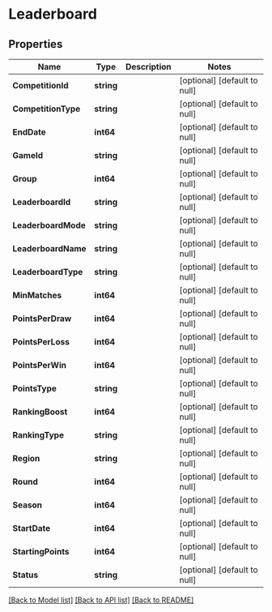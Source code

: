 # Leaderboard

## Properties
Name | Type | Description | Notes
------------ | ------------- | ------------- | -------------
**CompetitionId** | **string** |  | [optional] [default to null]
**CompetitionType** | **string** |  | [optional] [default to null]
**EndDate** | **int64** |  | [optional] [default to null]
**GameId** | **string** |  | [optional] [default to null]
**Group** | **int64** |  | [optional] [default to null]
**LeaderboardId** | **string** |  | [optional] [default to null]
**LeaderboardMode** | **string** |  | [optional] [default to null]
**LeaderboardName** | **string** |  | [optional] [default to null]
**LeaderboardType** | **string** |  | [optional] [default to null]
**MinMatches** | **int64** |  | [optional] [default to null]
**PointsPerDraw** | **int64** |  | [optional] [default to null]
**PointsPerLoss** | **int64** |  | [optional] [default to null]
**PointsPerWin** | **int64** |  | [optional] [default to null]
**PointsType** | **string** |  | [optional] [default to null]
**RankingBoost** | **int64** |  | [optional] [default to null]
**RankingType** | **string** |  | [optional] [default to null]
**Region** | **string** |  | [optional] [default to null]
**Round** | **int64** |  | [optional] [default to null]
**Season** | **int64** |  | [optional] [default to null]
**StartDate** | **int64** |  | [optional] [default to null]
**StartingPoints** | **int64** |  | [optional] [default to null]
**Status** | **string** |  | [optional] [default to null]

[[Back to Model list]](../README.md#documentation-for-models) [[Back to API list]](../README.md#documentation-for-api-endpoints) [[Back to README]](../README.md)

